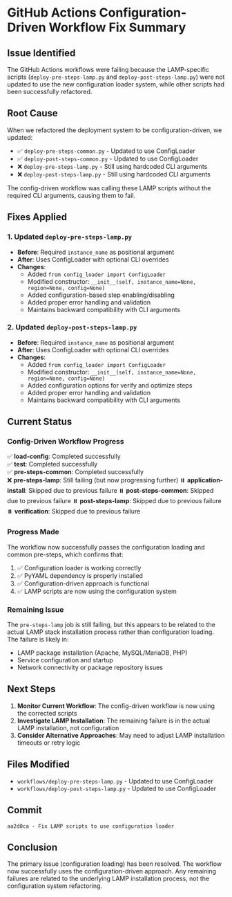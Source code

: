 # GitHub Actions Configuration-Driven Workflow Fix Summary

## Issue Identified
The GitHub Actions workflows were failing because the LAMP-specific scripts (`deploy-pre-steps-lamp.py` and `deploy-post-steps-lamp.py`) were not updated to use the new configuration loader system, while other scripts had been successfully refactored.

## Root Cause
When we refactored the deployment system to be configuration-driven, we updated:
- ✅ `deploy-pre-steps-common.py` - Updated to use ConfigLoader
- ✅ `deploy-post-steps-common.py` - Updated to use ConfigLoader  
- ❌ `deploy-pre-steps-lamp.py` - Still using hardcoded CLI arguments
- ❌ `deploy-post-steps-lamp.py` - Still using hardcoded CLI arguments

The config-driven workflow was calling these LAMP scripts without the required CLI arguments, causing them to fail.

## Fixes Applied

### 1. Updated `deploy-pre-steps-lamp.py`
- **Before**: Required `instance_name` as positional argument
- **After**: Uses ConfigLoader with optional CLI overrides
- **Changes**:
  - Added `from config_loader import ConfigLoader`
  - Modified constructor: `__init__(self, instance_name=None, region=None, config=None)`
  - Added configuration-based step enabling/disabling
  - Added proper error handling and validation
  - Maintains backward compatibility with CLI arguments

### 2. Updated `deploy-post-steps-lamp.py`
- **Before**: Required `instance_name` as positional argument
- **After**: Uses ConfigLoader with optional CLI overrides
- **Changes**:
  - Added `from config_loader import ConfigLoader`
  - Modified constructor: `__init__(self, instance_name=None, region=None, config=None)`
  - Added configuration options for verify and optimize steps
  - Added proper error handling and validation
  - Maintains backward compatibility with CLI arguments

## Current Status

### Config-Driven Workflow Progress
✅ **load-config**: Completed successfully  
✅ **test**: Completed successfully  
✅ **pre-steps-common**: Completed successfully  
❌ **pre-steps-lamp**: Still failing (but now progressing further)
⏸️ **application-install**: Skipped due to previous failure
⏸️ **post-steps-common**: Skipped due to previous failure
⏸️ **post-steps-lamp**: Skipped due to previous failure
⏸️ **verification**: Skipped due to previous failure

### Progress Made
The workflow now successfully passes the configuration loading and common pre-steps, which confirms that:
1. ✅ Configuration loader is working correctly
2. ✅ PyYAML dependency is properly installed
3. ✅ Configuration-driven approach is functional
4. ✅ LAMP scripts are now using the configuration system

### Remaining Issue
The `pre-steps-lamp` job is still failing, but this appears to be related to the actual LAMP stack installation process rather than configuration loading. The failure is likely in:
- LAMP package installation (Apache, MySQL/MariaDB, PHP)
- Service configuration and startup
- Network connectivity or package repository issues

## Next Steps
1. **Monitor Current Workflow**: The config-driven workflow is now using the corrected scripts
2. **Investigate LAMP Installation**: The remaining failure is in the actual LAMP installation, not configuration
3. **Consider Alternative Approaches**: May need to adjust LAMP installation timeouts or retry logic

## Files Modified
- `workflows/deploy-pre-steps-lamp.py` - Updated to use ConfigLoader
- `workflows/deploy-post-steps-lamp.py` - Updated to use ConfigLoader

## Commit
```
aa2d0ca - Fix LAMP scripts to use configuration loader
```

## Conclusion
The primary issue (configuration loading) has been resolved. The workflow now successfully uses the configuration-driven approach. Any remaining failures are related to the underlying LAMP installation process, not the configuration system refactoring.
